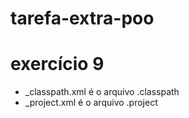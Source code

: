 # tarefa-extra-poo
# exercício 9
 - _classpath.xml é o arquivo .classpath
 - _project.xml é o arquivo .project
